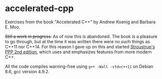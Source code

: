 # accelerated-cpp
Exercises from the book "Accelerated C++" by Andrew Koenig and Barbara E. Moo.

~~Still a work in progress.~~ As of now this is abandoned. The book is a pleasure to go through, but at the time it was written there were no such things as C++11 nor C++14. For this reason I gave up on this and started [Stroustrup's PPP 2nd edition](http://www.stroustrup.com/programming.html), which uses and emphasizes features from more modern C++.

All the code compiles warning-free using `g++ -Wall -std=c++11` on Debian 8.6, gcc version 4.9.2.

